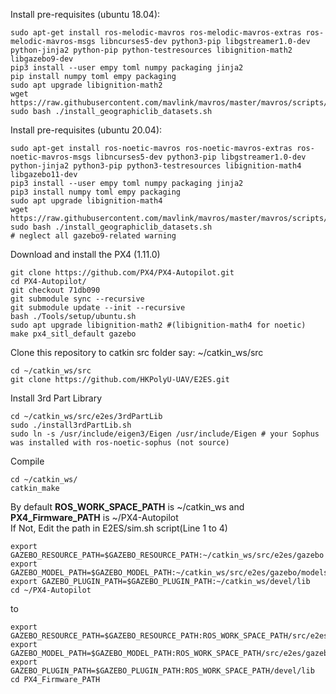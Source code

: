 Install pre-requisites (ubuntu 18.04):
````
sudo apt-get install ros-melodic-mavros ros-melodic-mavros-extras ros-melodic-mavros-msgs libncurses5-dev python3-pip libgstreamer1.0-dev python-jinja2 python-pip python-testresources libignition-math2 libgazebo9-dev
pip3 install --user empy toml numpy packaging jinja2
pip install numpy toml empy packaging
sudo apt upgrade libignition-math2
wget https://raw.githubusercontent.com/mavlink/mavros/master/mavros/scripts/install_geographiclib_datasets.sh
sudo bash ./install_geographiclib_datasets.sh
````
Install pre-requisites (ubuntu 20.04):
````
sudo apt-get install ros-noetic-mavros ros-noetic-mavros-extras ros-noetic-mavros-msgs libncurses5-dev python3-pip libgstreamer1.0-dev python-jinja2 python3-pip python3-testresources libignition-math4 libgazebo11-dev
pip3 install --user empy toml numpy packaging jinja2
pip3 install numpy toml empy packaging
sudo apt upgrade libignition-math4
wget https://raw.githubusercontent.com/mavlink/mavros/master/mavros/scripts/install_geographiclib_datasets.sh
sudo bash ./install_geographiclib_datasets.sh
# neglect all gazebo9-related warning
````

Download and install the PX4 (1.11.0)
````
git clone https://github.com/PX4/PX4-Autopilot.git
cd PX4-Autopilot/
git checkout 71db090
git submodule sync --recursive
git submodule update --init --recursive
bash ./Tools/setup/ubuntu.sh
sudo apt upgrade libignition-math2 #(libignition-math4 for noetic)
make px4_sitl_default gazebo
````

Clone this repository to catkin src folder say: ~/catkin_ws/src
````
cd ~/catkin_ws/src
git clone https://github.com/HKPolyU-UAV/E2ES.git
````
Install 3rd Part Library
````
cd ~/catkin_ws/src/e2es/3rdPartLib
sudo ./install3rdPartLib.sh
sudo ln -s /usr/include/eigen3/Eigen /usr/include/Eigen # your Sophus was installed with ros-noetic-sophus (not source)
````
Compile
````
cd ~/catkin_ws/
catkin_make
````
By default **ROS_WORK_SPACE_PATH** is ~/catkin_ws and **PX4_Firmware_PATH** is ~/PX4-Autopilot <br />
If Not, Edit the path in E2ES/sim.sh script(Line 1 to 4)
````
export GAZEBO_RESOURCE_PATH=$GAZEBO_RESOURCE_PATH:~/catkin_ws/src/e2es/gazebo
export GAZEBO_MODEL_PATH=$GAZEBO_MODEL_PATH:~/catkin_ws/src/e2es/gazebo/models
export GAZEBO_PLUGIN_PATH=$GAZEBO_PLUGIN_PATH:~/catkin_ws/devel/lib
cd ~/PX4-Autopilot
````
to
````
export GAZEBO_RESOURCE_PATH=$GAZEBO_RESOURCE_PATH:ROS_WORK_SPACE_PATH/src/e2es/gazebo
export GAZEBO_MODEL_PATH=$GAZEBO_MODEL_PATH:ROS_WORK_SPACE_PATH/src/e2es/gazebo/models
export GAZEBO_PLUGIN_PATH=$GAZEBO_PLUGIN_PATH:ROS_WORK_SPACE_PATH/devel/lib
cd PX4_Firmware_PATH
````